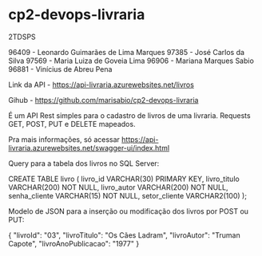 # cp2-devops-livraria

2TDSPS

96409 - Leonardo Guimarães de Lima Marques
97385 - José Carlos da Silva
97569 - Maria Luiza de Goveia Lima
96906 - Mariana Marques Sabio
96881 - Vinícius de Abreu Pena

Link da API - https://api-livraria.azurewebsites.net/livros

Gihub - https://github.com/marisabio/cp2-devops-livraria

É um API Rest simples para o cadastro de livros de uma livraria. Requests GET, POST, PUT e DELETE mapeados.

Pra mais informações, só acessar https://api-livraria.azurewebsites.net/swagger-ui/index.html

Query para a tabela dos livros no SQL Server:

CREATE TABLE livro (
        livro_id VARCHAR(30) PRIMARY KEY,
        livro_titulo VARCHAR(200) NOT NULL,
        livro_autor VARCHAR(200) NOT NULL,
        senha_cliente VARCHAR(15) NOT NULL,
        setor_cliente VARCHAR2(100)
    );

Modelo de JSON para a inserção ou modificação dos livros por POST ou PUT:

{
	"livroId": "03",
	"livroTitulo": "Os Cães Ladram",
	"livroAutor": "Truman Capote",
	"livroAnoPublicacao": "1977"
}
